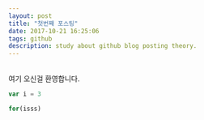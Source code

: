 ```yaml
---
layout: post
title: "첫번째 포스팅"
date: 2017-10-21 16:25:06
tags: github
description: study about github blog posting theory.
---
```


<br>
여기 오신걸 환영합니다.

~~~javascript
var i = 3

for(isss)
~~~



